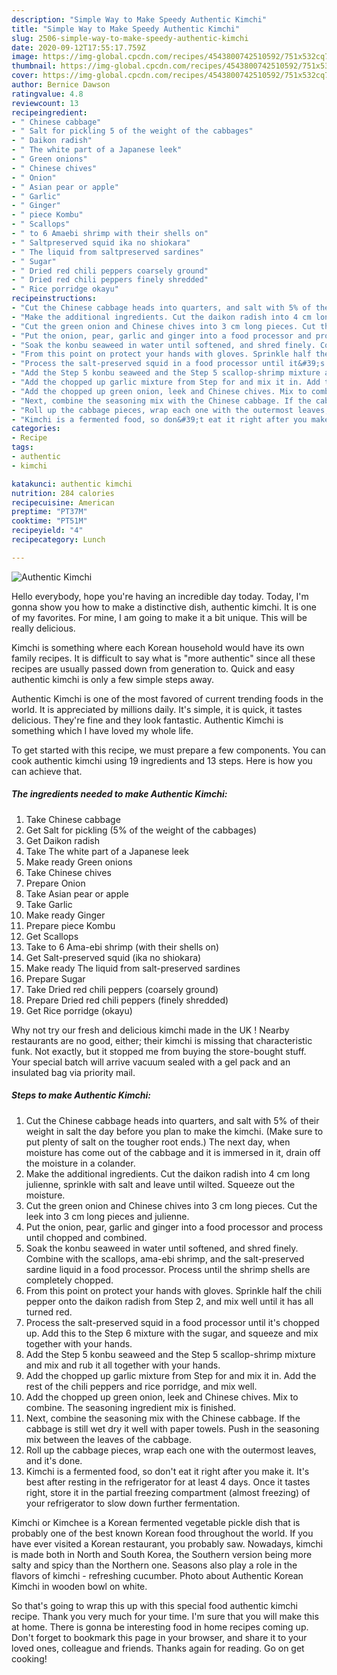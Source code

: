 ```yaml
---
description: "Simple Way to Make Speedy Authentic Kimchi"
title: "Simple Way to Make Speedy Authentic Kimchi"
slug: 2506-simple-way-to-make-speedy-authentic-kimchi
date: 2020-09-12T17:55:17.759Z
image: https://img-global.cpcdn.com/recipes/4543800742510592/751x532cq70/authentic-kimchi-recipe-main-photo.jpg
thumbnail: https://img-global.cpcdn.com/recipes/4543800742510592/751x532cq70/authentic-kimchi-recipe-main-photo.jpg
cover: https://img-global.cpcdn.com/recipes/4543800742510592/751x532cq70/authentic-kimchi-recipe-main-photo.jpg
author: Bernice Dawson
ratingvalue: 4.8
reviewcount: 13
recipeingredient:
- " Chinese cabbage"
- " Salt for pickling 5 of the weight of the cabbages"
- " Daikon radish"
- " The white part of a Japanese leek"
- " Green onions"
- " Chinese chives"
- " Onion"
- " Asian pear or apple"
- " Garlic"
- " Ginger"
- " piece Kombu"
- " Scallops"
- " to 6 Amaebi shrimp with their shells on"
- " Saltpreserved squid ika no shiokara"
- " The liquid from saltpreserved sardines"
- " Sugar"
- " Dried red chili peppers coarsely ground"
- " Dried red chili peppers finely shredded"
- " Rice porridge okayu"
recipeinstructions:
- "Cut the Chinese cabbage heads into quarters, and salt with 5% of their weight in salt the day before you plan to make the kimchi. (Make sure to put plenty of salt on the tougher root ends.) The next day, when moisture has come out of the cabbage and it is immersed in it, drain off the moisture in a colander."
- "Make the additional ingredients. Cut the daikon radish into 4 cm long julienne, sprinkle with salt and leave until wilted. Squeeze out the moisture."
- "Cut the green onion and Chinese chives into 3 cm long pieces. Cut the leek into 3 cm long pieces and julienne."
- "Put the onion, pear, garlic and ginger into a food processor and process until chopped and combined."
- "Soak the konbu seaweed in water until softened, and shred finely. Combine with the scallops, ama-ebi shrimp, and the salt-preserved sardine liquid in a food processor. Process until the shrimp shells are completely chopped."
- "From this point on protect your hands with gloves. Sprinkle half the chili pepper onto the daikon radish from Step 2, and mix well until it has all turned red."
- "Process the salt-preserved squid in a food processor until it&#39;s chopped up. Add this to the Step 6 mixture with the sugar, and squeeze and mix together with your hands."
- "Add the Step 5 konbu seaweed and the Step 5 scallop-shrimp mixture and mix and rub it all together with your hands."
- "Add the chopped up garlic mixture from Step for and mix it in. Add the rest of the chili peppers and rice porridge, and mix well."
- "Add the chopped up green onion, leek and Chinese chives. Mix to combine. The seasoning ingredient mix is finished."
- "Next, combine the seasoning mix with the Chinese cabbage. If the cabbage is still wet dry it well with paper towels. Push in the seasoning mix between the leaves of the cabbage."
- "Roll up the cabbage pieces, wrap each one with the outermost leaves, and it&#39;s done."
- "Kimchi is a fermented food, so don&#39;t eat it right after you make it. It&#39;s best after resting in the refrigerator for at least 4 days. Once it tastes right, store it in the partial freezing compartment (almost freezing) of your refrigerator to slow down further fermentation."
categories:
- Recipe
tags:
- authentic
- kimchi

katakunci: authentic kimchi 
nutrition: 284 calories
recipecuisine: American
preptime: "PT37M"
cooktime: "PT51M"
recipeyield: "4"
recipecategory: Lunch

---
```



![Authentic Kimchi](https://img-global.cpcdn.com/recipes/4543800742510592/751x532cq70/authentic-kimchi-recipe-main-photo.jpg)

Hello everybody, hope you're having an incredible day today. Today, I'm gonna show you how to make a distinctive dish, authentic kimchi. It is one of my favorites. For mine, I am going to make it a bit unique. This will be really delicious.

Kimchi is something where each Korean household would have its own family recipes. It is difficult to say what is &#34;more authentic&#34; since all these recipes are usually passed down from generation to. Quick and easy authentic kimchi is only a few simple steps away.

Authentic Kimchi is one of the most favored of current trending foods in the world. It is appreciated by millions daily. It's simple, it is quick, it tastes delicious. They're fine and they look fantastic. Authentic Kimchi is something which I have loved my whole life.


To get started with this recipe, we must prepare a few components. You can cook authentic kimchi using 19 ingredients and 13 steps. Here is how you can achieve that.

<!--inarticleads1-->

##### The ingredients needed to make Authentic Kimchi:

1. Take  Chinese cabbage
1. Get  Salt for pickling (5% of the weight of the cabbages)
1. Get  Daikon radish
1. Take  The white part of a Japanese leek
1. Make ready  Green onions
1. Take  Chinese chives
1. Prepare  Onion
1. Take  Asian pear or apple
1. Take  Garlic
1. Make ready  Ginger
1. Prepare  piece Kombu
1. Get  Scallops
1. Take  to 6 Ama-ebi shrimp (with their shells on)
1. Get  Salt-preserved squid (ika no shiokara)
1. Make ready  The liquid from salt-preserved sardines
1. Prepare  Sugar
1. Take  Dried red chili peppers (coarsely ground)
1. Prepare  Dried red chili peppers (finely shredded)
1. Get  Rice porridge (okayu)


Why not try our fresh and delicious kimchi made in the UK ! Nearby restaurants are no good, either; their kimchi is missing that characteristic funk. Not exactly, but it stopped me from buying the store-bought stuff. Your special batch will arrive vacuum sealed with a gel pack and an insulated bag via priority mail. 

<!--inarticleads2-->

##### Steps to make Authentic Kimchi:

1. Cut the Chinese cabbage heads into quarters, and salt with 5% of their weight in salt the day before you plan to make the kimchi. (Make sure to put plenty of salt on the tougher root ends.) The next day, when moisture has come out of the cabbage and it is immersed in it, drain off the moisture in a colander.
1. Make the additional ingredients. Cut the daikon radish into 4 cm long julienne, sprinkle with salt and leave until wilted. Squeeze out the moisture.
1. Cut the green onion and Chinese chives into 3 cm long pieces. Cut the leek into 3 cm long pieces and julienne.
1. Put the onion, pear, garlic and ginger into a food processor and process until chopped and combined.
1. Soak the konbu seaweed in water until softened, and shred finely. Combine with the scallops, ama-ebi shrimp, and the salt-preserved sardine liquid in a food processor. Process until the shrimp shells are completely chopped.
1. From this point on protect your hands with gloves. Sprinkle half the chili pepper onto the daikon radish from Step 2, and mix well until it has all turned red.
1. Process the salt-preserved squid in a food processor until it&#39;s chopped up. Add this to the Step 6 mixture with the sugar, and squeeze and mix together with your hands.
1. Add the Step 5 konbu seaweed and the Step 5 scallop-shrimp mixture and mix and rub it all together with your hands.
1. Add the chopped up garlic mixture from Step for and mix it in. Add the rest of the chili peppers and rice porridge, and mix well.
1. Add the chopped up green onion, leek and Chinese chives. Mix to combine. The seasoning ingredient mix is finished.
1. Next, combine the seasoning mix with the Chinese cabbage. If the cabbage is still wet dry it well with paper towels. Push in the seasoning mix between the leaves of the cabbage.
1. Roll up the cabbage pieces, wrap each one with the outermost leaves, and it&#39;s done.
1. Kimchi is a fermented food, so don&#39;t eat it right after you make it. It&#39;s best after resting in the refrigerator for at least 4 days. Once it tastes right, store it in the partial freezing compartment (almost freezing) of your refrigerator to slow down further fermentation.


Kimchi or Kimchee is a Korean fermented vegetable pickle dish that is probably one of the best known Korean food throughout the world. If you have ever visited a Korean restaurant, you probably saw. Nowadays, kimchi is made both in North and South Korea, the Southern version being more salty and spicy than the Northern one. Seasons also play a role in the flavors of kimchi - refreshing cucumber. Photo about Authentic Korean Kimchi in wooden bowl on white. 

So that's going to wrap this up with this special food authentic kimchi recipe. Thank you very much for your time. I'm sure that you will make this at home. There is gonna be interesting food in home recipes coming up. Don't forget to bookmark this page in your browser, and share it to your loved ones, colleague and friends. Thanks again for reading. Go on get cooking!
